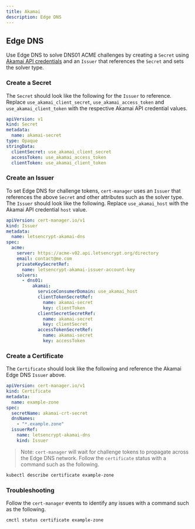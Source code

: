 ```yaml
---
title: Akamai
description: Edge DNS
---
```


## Edge DNS

Use Edge DNS to solve DNS01 ACME challenges by creating a `Secret` using
[Akamai API credentials](https://developer.akamai.com/getting-started/edgegrid)
and an `Issuer` that references the `Secret` and sets the solver type.

### Create a Secret

The `Secret` should look like the following for the `Issuer` to reference.
Replace `use_akamai_client_secret`, `use_akamai_access_token` and
`use_akamai_client_token` with the respective Akamai API credential values.

```yaml
apiVersion: v1
kind: Secret
metadata:
  name: akamai-secret
type: Opaque
stringData:
  clientSecret: use_akamai_client_secret
  accessToken: use_akamai_access_token
  clientToken: use_akamai_client_token
```

### Create an Issuer

To set Edge DNS for challenge tokens, `cert-manager` uses an `Issuer` that
references the above `Secret` and other attributes such as the solver type. The
`Issuer` should look like the following. Replace `use_akamai_host` with the
Akamai API credential `host` value.

```yaml
apiVersion: cert-manager.io/v1
kind: Issuer
metadata:
  name: letsencrypt-akamai-dns
spec:
  acme:
    server: https://acme-v02.api.letsencrypt.org/directory
    email: contact@me.com
    privateKeySecretRef:
      name: letsencrypt-akamai-issuer-account-key
    solvers:
      - dns01:
          akamai:
            serviceConsumerDomain: use_akamai_host
            clientTokenSecretRef:
              name: akamai-secret
              key: clientToken
            clientSecretSecretRef:
              name: akamai-secret
              key: clientSecret
            accessTokenSecretRef:
              name: akamai-secret
              key: accessToken
```

### Create a Certificate

The `Certificate` should look like the following and reference the Akamai Edge
DNS `Issuer` above.

```yaml
apiVersion: cert-manager.io/v1
kind: Certificate
metadata:
  name: example-zone
spec:
  secretName: akamai-crt-secret
  dnsNames:
    - "*.example.zone"
  issuerRef:
    name: letsencrypt-akamai-dns
    kind: Issuer
```

> Note: `cert-manager` will wait for challenge tokens to propagate across the
> Edge DNS network. Follow the `certificate` status with a command such as the
> following.

```bash
kubectl describe certificate example-zone
```

### Troubleshooting

Follow the `cert-manager` events to identify any issues with a command such as
the following.

```bash
cmctl status certificate example-zone
```
